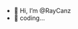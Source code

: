 - 👋 Hi, I’m @RayCanz
- 👀 coding...
<!---- 💞️ I’m looking to collaborate on an project ...
- 📫 How to reach me : adv@raysnap --->


<!---
RayCanz/RayCanz is a ✨ special ✨ repository because its `README.md` (this file) appears on your GitHub profile.
You can click the Preview link to take a look at your changes.
--->
